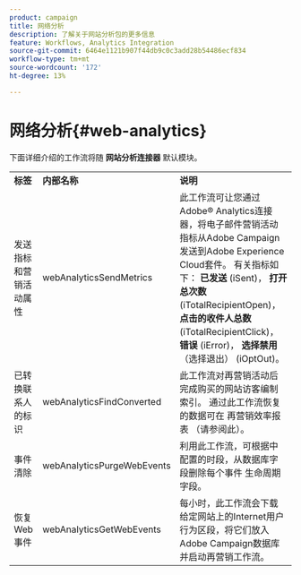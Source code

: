 ```yaml
---
product: campaign
title: 网络分析
description: 了解关于网站分析包的更多信息
feature: Workflows, Analytics Integration
source-git-commit: 6464e1121b907f44db9c0c3add28b54486ecf834
workflow-type: tm+mt
source-wordcount: '172'
ht-degree: 13%

---
```



# 网络分析{#web-analytics}



下面详细介绍的工作流将随 **网站分析连接器** 默认模块。

<table> 
 <tbody> 
  <tr> 
   <td> <strong>标签</strong><br /> </td> 
   <td> <strong>内部名称</strong><br /> </td> 
   <td> <strong>说明</strong><br /> </td> 
  </tr> 
  <tr> 
   <td> <span class="uicontrol">发送指标和营销活动属性</span> <br /> </td> 
   <td> <span class="uicontrol">webAnalyticsSendMetrics</span> <br /> </td> 
   <td> 此工作流可让您通过Adobe® Analytics连接器，将电子邮件营销活动指标从Adobe Campaign发送到Adobe Experience Cloud套件。 有关指标如下： <strong>已发送</strong> (iSent)， <strong>打开总次数</strong> (iTotalRecipientOpen)， <strong>点击的收件人总数</strong> (iTotalRecipientClick)， <strong>错误</strong> (iError)， <strong>选择禁用</strong> （选择退出） (iOptOut)。<br /> </td> 
  </tr> 
  <tr> 
   <td> <span class="uicontrol">已转换联系人的标识</span> <br /> </td> 
   <td> <span class="uicontrol">webAnalyticsFindConverted</span> <br /> </td> 
   <td> 此工作流对再营销活动后完成购买的网站访客编制索引。 通过此工作流恢复的数据可在 <span class="uicontrol">再营销效率报表</span> （请参阅此）。 <br /> </td> 
  </tr> 
  <tr> 
   <td> <span class="uicontrol">事件清除</span><br /> </td> 
   <td> <span class="uicontrol">webAnalyticsPurgeWebEvents</span> <br /> </td> 
   <td> 利用此工作流，可根据中配置的时段，从数据库字段删除每个事件 <span class="uicontrol">生命周期</span> 字段。 <br /> </td> 
  </tr> 
  <tr> 
   <td> <span class="uicontrol">恢复 Web 事件</span> <br /> </td> 
   <td> <span class="uicontrol">webAnalyticsGetWebEvents</span> <br /> </td> 
   <td> 每小时，此工作流会下载给定网站上的Internet用户行为区段，将它们放入Adobe Campaign数据库并启动再营销工作流。 <br /> </td> 
  </tr> 
 </tbody> 
</table>

